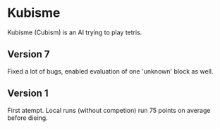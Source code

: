 Kubisme
=======

Kubisme (Cubism) is an AI trying to play tetris.

Version 7
---------
Fixed a lot of bugs, enabled evaluation of one 'unknown' block as well.

Version 1
---------
First atempt. Local runs (without competion) run 75 points on average before dieing.